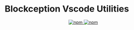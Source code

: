 # Blockception Vscode Utilities

<p align="center">
  <a href="https://www.npmjs.com/package/bc-vscode-utilities">
  	<img alt="npm" src="https://img.shields.io/npm/v/bc-vscode-utilities">
		<img alt="npm" src="https://img.shields.io/npm/dt/bc-vscode-utilities">
  </a>
</p>

